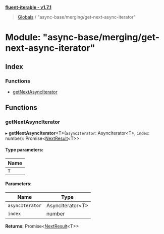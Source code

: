 **[fluent-iterable - v1.7.1](../README.md)**

> [Globals](../README.md) / "async-base/merging/get-next-async-iterator"

# Module: "async-base/merging/get-next-async-iterator"

## Index

### Functions

* [getNextAsyncIterator](_async_base_merging_get_next_async_iterator_.md#getnextasynciterator)

## Functions

### getNextAsyncIterator

▸ **getNextAsyncIterator**\<T>(`asyncIterator`: AsyncIterator\<T>, `index`: number): Promise\<[NextResult](../interfaces/_async_base_merging_merge_types_.nextresult.md)\<T>>

#### Type parameters:

Name |
------ |
`T` |

#### Parameters:

Name | Type |
------ | ------ |
`asyncIterator` | AsyncIterator\<T> |
`index` | number |

**Returns:** Promise\<[NextResult](../interfaces/_async_base_merging_merge_types_.nextresult.md)\<T>>
